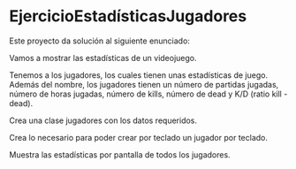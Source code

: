 # EjercicioEstadísticasJugadores

Este proyecto da solución al siguiente enunciado:

Vamos a mostrar las estadísticas de un videojuego.

Tenemos a los jugadores, los cuales tienen unas estadísticas de juego. Además del nombre, los jugadores tienen un número de partidas jugadas, número de horas jugadas, número de kills, número de dead y K/D (ratio kill - dead).

Crea una clase jugadores con los datos requeridos.

Crea lo necesario para poder crear por teclado un jugador por teclado.

Muestra las estadísticas por pantalla de todos los jugadores.
